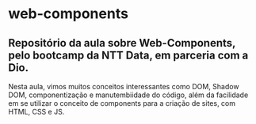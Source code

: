 # web-components
## Repositório da aula sobre Web-Components, pelo bootcamp da NTT Data, em parceria com a Dio.

Nesta aula, vimos muitos conceitos interessantes como DOM, Shadow DOM, componentização e manutembiidade do código, além da facilidade em se utilizar o conceito de components para a criação de sites, com HTML, CSS e JS.
